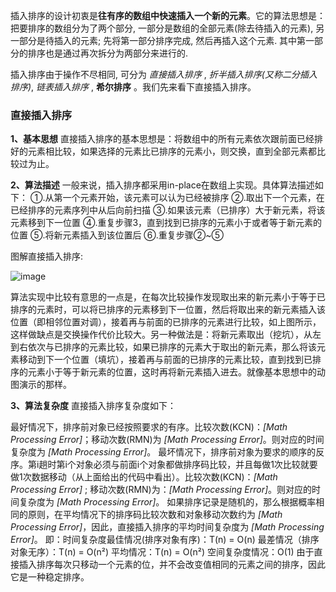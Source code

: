 插入排序的设计初衷是**往有序的数组中快速插入一个新的元素**。它的算法思想是：把要排序的数组分为了两个部分, 一部分是数组的全部元素(除去待插入的元素), 另一部分是待插入的元素; 先将第一部分排序完成, 然后再插入这个元素. 其中第一部分的排序也是通过再次拆分为两部分来进行的.

插入排序由于操作不尽相同, 可分为 _直接插入排序_ , _折半插入排序(又称二分插入排序)_, _链表插入排序_ , **希尔排序** 。我们先来看下直接插入排序。

### 直接插入排序

**1、基本思想**
直接插入排序的基本思想是：将数组中的所有元素依次跟前面已经排好的元素相比较，如果选择的元素比已排序的元素小，则交换，直到全部元素都比较过为止。

**2、算法描述**
一般来说，插入排序都采用in-place在数组上实现。具体算法描述如下：
①.从第一个元素开始，该元素可以认为已经被排序
②.取出下一个元素，在已经排序的元素序列中从后向前扫描
③.如果该元素（已排序）大于新元素，将该元素移到下一位置
④.重复步骤3，直到找到已排序的元素小于或者等于新元素的位置
⑤.将新元素插入到该位置后
⑥.重复步骤②~⑤

图解直接插入排序:

![image](https://tva1.sinaimg.cn/large/007S8ZIlgy1gh92ofc2zfg30mj0e113f.gif)

算法实现中比较有意思的一点是，在每次比较操作发现取出来的新元素小于等于已排序的元素时，可以将已排序的元素移到下一位置，然后将取出来的新元素插入该位置（即相邻位置对调），接着再与前面的已排序的元素进行比较，如上图所示，这样做缺点是交换操作代价比较大。另一种做法是：将新元素取出（挖坑），从左到右依次与已排序的元素比较，如果已排序的元素大于取出的新元素，那么将该元素移动到下一个位置（填坑），接着再与前面的已排序的元素比较，直到找到已排序的元素小于等于新元素的位置，这时再将新元素插入进去。就像基本思想中的动图演示的那样。

**3、算法复杂度**
直接插入排序复杂度如下：

最好情况下，排序前对象已经按照要求的有序。比较次数(KCN)：_[Math Processing Error]_；移动次数(RMN)为 _[Math Processing Error]_。则对应的时间复杂度为 _[Math Processing Error]_。
最坏情况下，排序前对象为要求的顺序的反序。第i趟时第i个对象必须与前面i个对象都做排序码比较，并且每做1次比较就要做1次数据移动（从上面给出的代码中看出）。比较次数(KCN)：_[Math Processing Error]_ ; 移动次数(RMN)为：_[Math Processing Error]_。则对应的时间复杂度为 _[Math Processing Error]_。
如果排序记录是随机的，那么根据概率相同的原则，在平均情况下的排序码比较次数和对象移动次数约为 _[Math Processing Error]_，因此，直接插入排序的平均时间复杂度为 _[Math Processing Error]_。
即：时间复杂度最佳情况(排序对象有序)：T(n) = O(n)  最差情况（排序对象无序）：T(n) = O(n²)  平均情况：T(n) = O(n²)
空间复杂度情况：O(1) 由于直接插入排序每次只移动一个元素的位，并不会改变值相同的元素之间的排序，因此它是一种稳定排序。